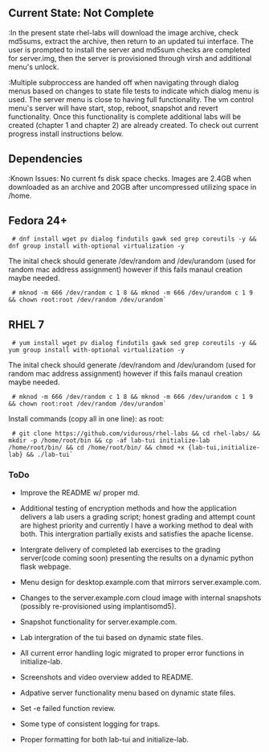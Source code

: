 Current State: Not Complete
---------------------------
 :In the present state rhel-labs will download the image archive, check
md5sums, extract the archive, then return to an updated tui interface.
The user is prompted to install the server and md5sum checks are
completed for server.img, then the server is provisioned through virsh
and additional menu's unlock.

 :Multiple subproccess are handed off when navigating through dialog menus
based on changes to state file tests to indicate which dialog menu is
used. The server menu is close to having full functionality. The vm
control menu's server will have start, stop, reboot, snapshot and revert
functionality. Once this functionality is complete additional labs will
be created (chapter 1 and chapter 2) are already created. To check out
current progress install instructions below.


Dependencies
------------
 :Known Issues: No current fs disk space checks. Images are 2.4GB when downloaded as an archive and 20GB after
uncompressed utilizing space in /home.

Fedora 24+
------
~~~
 # dnf install wget pv dialog findutils gawk sed grep coreutils -y && dnf group install with-optional virtualization -y
~~~
 The inital check should generate /dev/random and /dev/urandom (used for
 random mac address assignment) however if this fails manaul creation
 maybe needed.
~~~
 # mknod -m 666 /dev/random c 1 8 && mknod -m 666 /dev/urandom c 1 9 && chown root:root /dev/random /dev/urandom`
~~~

RHEL 7
-------
~~~
 # yum install wget pv dialog findutils gawk sed grep coreutils -y && yum group install with-optional virtualization -y
~~~
 The inital check should generate /dev/random and /dev/urandom (used for
 random mac address assignment) however if this fails manaul creation
 maybe needed.
~~~
 # mknod -m 666 /dev/random c 1 8 && mknod -m 666 /dev/urandom c 1 9 && chown root:root /dev/random /dev/urandom`
~~~

  Install commands (copy all in one line): as root:
~~~
 # git clone https://github.com/vidurous/rhel-labs && cd rhel-labs/ && mkdir -p /home/root/bin && cp -af lab-tui initialize-lab /home/root/bin/ && cd /home/root/bin/ && chmod +x {lab-tui,initialize-lab} && ./lab-tui`
~~~

### ToDo ###

-   Improve the README w/ proper md.

-   Additional testing of encryption methods and how the application
    delivers a lab users a grading script; honest grading and attempt
    count are highest priority and currently I have a working method to
    deal with both. This intergration partially exists and satisfies 
    the apache license. 

-   Intergrate delivery of completed lab exercises to the grading
    server(code coming soon) presenting the results on a dynamic python
    flask webpage.

-   Menu design for desktop.example.com that mirrors server.example.com.

-   Changes to the server.example.com cloud image with internal
    snapshots (possibly re-provisioned using implantisomd5).

-   Snapshot functionality for server.example.com.

-   Lab intergration of the tui based on dynamic state files.

-   All current error handling logic migrated to proper error functions
    in initialize-lab.

-   Screenshots and video overview added to README.

-   Adpative server functionality menu based on dynamic state files.

-   Set -e failed function review.

-   Some type of consistent logging for traps.

-   Proper formatting for both lab-tui and initialize-lab.

